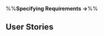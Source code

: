 <link rel="stylesheet" href="{{baseUrl}}/css/textbook.css">

<div class="website-content">

%%**Specifying Requirements →**%%

## User Stories

<div id="main">

<include src="introduction/embed.md" />
<include src="details/embed.md" />
<include src="usage/embed.md" />

</div>

</div>
